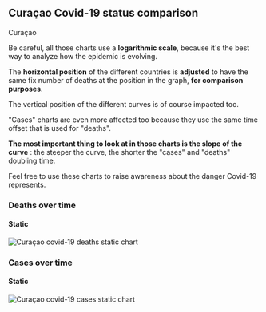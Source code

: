 ## Curaçao Covid-19 status comparison 

Curaçao



Be careful, all those charts use a **logarithmic scale**, because it's the best way to analyze how the epidemic is evolving.
 
The **horizontal position** of the different countries is **adjusted** to have the same fix number of deaths at the position in the graph, **for comparison purposes**.

The vertical position of the different curves is of course impacted too.

"Cases" charts are even more affected too because they use the same time offset that is used for "deaths".

**The most important thing to look at in those charts is the slope of the curve** : the steeper the curve, the shorter the "cases" and "deaths" doubling time.

Feel free to use these charts to raise awareness about the danger Covid-19 represents. 


 
### Deaths over time
 
#### Static
![Curaçao covid-19 deaths static chart](https://raw.githubusercontent.com/madlag/coronavirus_study/master/notebooks/graphs/2020-03-28/countries/Curaçao/2020-03-28_Curaçao_deaths.png "Curaçao covid-19 deaths static chart")   

 
### Cases over time
 
#### Static
![Curaçao covid-19 cases static chart](https://raw.githubusercontent.com/madlag/coronavirus_study/master/notebooks/graphs/2020-03-28/countries/Curaçao/2020-03-28_Curaçao_cases.png "Curaçao covid-19 cases static chart")   

